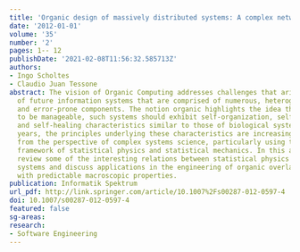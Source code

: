 ```yaml
---
title: 'Organic design of massively distributed systems: A complex networks perspective'
date: '2012-01-01'
volume: '35'
number: '2'
pages: 1-- 12
publishDate: '2021-02-08T11:56:32.585713Z'
authors:
- Ingo Scholtes
- Claudio Juan Tessone
abstract: The vision of Organic Computing addresses challenges that arise in the design
  of future information systems that are comprised of numerous, heterogeneous, resource-constrained
  and error-prone components. The notion organic highlights the idea that, in order
  to be manageable, such systems should exhibit self-organization, self-adaptation
  and self-healing characteristics similar to those of biological systems. In recent
  years, the principles underlying these characteristics are increasingly being investigated
  from the perspective of complex systems science, particularly using the conceptual
  framework of statistical physics and statistical mechanics. In this article, we
  review some of the interesting relations between statistical physics and networked
  systems and discuss applications in the engineering of organic overlay networks
  with predictable macroscopic properties.
publication: Informatik Spektrum
url_pdf: http://link.springer.com/article/10.1007%2Fs00287-012-0597-4
doi: 10.1007/s00287-012-0597-4
featured: false
sg-areas:
research: 
- Software Engineering
---
```

